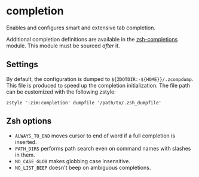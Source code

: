 completion
==========

Enables and configures smart and extensive tab completion.

Additional completion definitions are available in the [zsh-completions]
module. This module must be sourced *after* it.

Settings
--------

By default, the configuration is dumped to `${ZDOTDIR:-${HOME}}/.zcompdump`.
This file is produced to speed up the completion initialization. The file path
can be customized with the following zstyle:

    zstyle ':zim:completion' dumpfile '/path/to/.zsh_dumpfile'

Zsh options
-----------

  * `ALWAYS_TO_END` moves cursor to end of word if a full completion is inserted.
  * `PATH_DIRS` performs path search even on command names with slashes in them.
  * `NO_CASE_GLOB` makes globbing case insensitive.
  * `NO_LIST_BEEP` doesn't beep on ambiguous completions.

[zsh-completions]: https://github.com/zsh-users/zsh-completions
